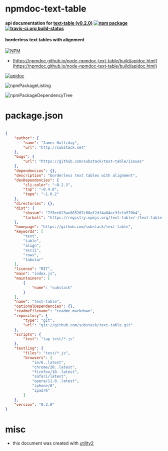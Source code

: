 # npmdoc-text-table

#### api documentation for  [text-table (v0.2.0)](https://github.com/substack/text-table)  [![npm package](https://img.shields.io/npm/v/npmdoc-text-table.svg?style=flat-square)](https://www.npmjs.org/package/npmdoc-text-table) [![travis-ci.org build-status](https://api.travis-ci.org/npmdoc/node-npmdoc-text-table.svg)](https://travis-ci.org/npmdoc/node-npmdoc-text-table)

#### borderless text tables with alignment

[![NPM](https://nodei.co/npm/text-table.png?downloads=true&downloadRank=true&stars=true)](https://www.npmjs.com/package/text-table)

- [https://npmdoc.github.io/node-npmdoc-text-table/build/apidoc.html](https://npmdoc.github.io/node-npmdoc-text-table/build/apidoc.html)

[![apidoc](https://npmdoc.github.io/node-npmdoc-text-table/build/screenCapture.buildCi.browser.%252Ftmp%252Fbuild%252Fapidoc.html.png)](https://npmdoc.github.io/node-npmdoc-text-table/build/apidoc.html)

![npmPackageListing](https://npmdoc.github.io/node-npmdoc-text-table/build/screenCapture.npmPackageListing.svg)

![npmPackageDependencyTree](https://npmdoc.github.io/node-npmdoc-text-table/build/screenCapture.npmPackageDependencyTree.svg)



# package.json

```json

{
    "author": {
        "name": "James Halliday",
        "url": "http://substack.net"
    },
    "bugs": {
        "url": "https://github.com/substack/text-table/issues"
    },
    "dependencies": {},
    "description": "borderless text tables with alignment",
    "devDependencies": {
        "cli-color": "~0.2.3",
        "tap": "~0.4.0",
        "tape": "~1.0.2"
    },
    "directories": {},
    "dist": {
        "shasum": "7f5ee823ae805207c00af2df4a84ec3fcfa570b4",
        "tarball": "https://registry.npmjs.org/text-table/-/text-table-0.2.0.tgz"
    },
    "homepage": "https://github.com/substack/text-table",
    "keywords": [
        "text",
        "table",
        "align",
        "ascii",
        "rows",
        "tabular"
    ],
    "license": "MIT",
    "main": "index.js",
    "maintainers": [
        {
            "name": "substack"
        }
    ],
    "name": "text-table",
    "optionalDependencies": {},
    "readmeFilename": "readme.markdown",
    "repository": {
        "type": "git",
        "url": "git://github.com/substack/text-table.git"
    },
    "scripts": {
        "test": "tap test/*.js"
    },
    "testling": {
        "files": "test/*.js",
        "browsers": [
            "ie/6..latest",
            "chrome/20..latest",
            "firefox/10..latest",
            "safari/latest",
            "opera/11.0..latest",
            "iphone/6",
            "ipad/6"
        ]
    },
    "version": "0.2.0"
}
```



# misc
- this document was created with [utility2](https://github.com/kaizhu256/node-utility2)
